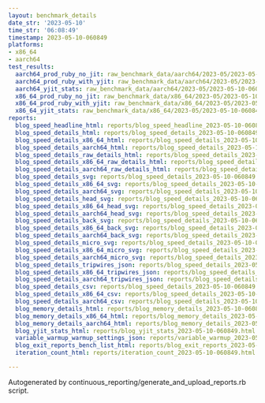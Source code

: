 ```yaml
---
layout: benchmark_details
date_str: '2023-05-10'
time_str: '06:08:49'
timestamp: 2023-05-10-060849
platforms:
- x86_64
- aarch64
test_results:
  aarch64_prod_ruby_no_jit: raw_benchmark_data/aarch64/2023-05/2023-05-10-060849_basic_benchmark_aarch64_prod_ruby_no_jit.json
  aarch64_prod_ruby_with_yjit: raw_benchmark_data/aarch64/2023-05/2023-05-10-060849_basic_benchmark_aarch64_prod_ruby_with_yjit.json
  aarch64_yjit_stats: raw_benchmark_data/aarch64/2023-05/2023-05-10-060849_basic_benchmark_aarch64_yjit_stats.json
  x86_64_prod_ruby_no_jit: raw_benchmark_data/x86_64/2023-05/2023-05-10-060849_basic_benchmark_x86_64_prod_ruby_no_jit.json
  x86_64_prod_ruby_with_yjit: raw_benchmark_data/x86_64/2023-05/2023-05-10-060849_basic_benchmark_x86_64_prod_ruby_with_yjit.json
  x86_64_yjit_stats: raw_benchmark_data/x86_64/2023-05/2023-05-10-060849_basic_benchmark_x86_64_yjit_stats.json
reports:
  blog_speed_headline_html: reports/blog_speed_headline_2023-05-10-060849.html
  blog_speed_details_html: reports/blog_speed_details_2023-05-10-060849.html
  blog_speed_details_x86_64_html: reports/blog_speed_details_2023-05-10-060849.x86_64.html
  blog_speed_details_aarch64_html: reports/blog_speed_details_2023-05-10-060849.aarch64.html
  blog_speed_details_raw_details_html: reports/blog_speed_details_2023-05-10-060849.raw_details.html
  blog_speed_details_x86_64_raw_details_html: reports/blog_speed_details_2023-05-10-060849.x86_64.raw_details.html
  blog_speed_details_aarch64_raw_details_html: reports/blog_speed_details_2023-05-10-060849.aarch64.raw_details.html
  blog_speed_details_svg: reports/blog_speed_details_2023-05-10-060849.svg
  blog_speed_details_x86_64_svg: reports/blog_speed_details_2023-05-10-060849.x86_64.svg
  blog_speed_details_aarch64_svg: reports/blog_speed_details_2023-05-10-060849.aarch64.svg
  blog_speed_details_head_svg: reports/blog_speed_details_2023-05-10-060849.head.svg
  blog_speed_details_x86_64_head_svg: reports/blog_speed_details_2023-05-10-060849.x86_64.head.svg
  blog_speed_details_aarch64_head_svg: reports/blog_speed_details_2023-05-10-060849.aarch64.head.svg
  blog_speed_details_back_svg: reports/blog_speed_details_2023-05-10-060849.back.svg
  blog_speed_details_x86_64_back_svg: reports/blog_speed_details_2023-05-10-060849.x86_64.back.svg
  blog_speed_details_aarch64_back_svg: reports/blog_speed_details_2023-05-10-060849.aarch64.back.svg
  blog_speed_details_micro_svg: reports/blog_speed_details_2023-05-10-060849.micro.svg
  blog_speed_details_x86_64_micro_svg: reports/blog_speed_details_2023-05-10-060849.x86_64.micro.svg
  blog_speed_details_aarch64_micro_svg: reports/blog_speed_details_2023-05-10-060849.aarch64.micro.svg
  blog_speed_details_tripwires_json: reports/blog_speed_details_2023-05-10-060849.tripwires.json
  blog_speed_details_x86_64_tripwires_json: reports/blog_speed_details_2023-05-10-060849.x86_64.tripwires.json
  blog_speed_details_aarch64_tripwires_json: reports/blog_speed_details_2023-05-10-060849.aarch64.tripwires.json
  blog_speed_details_csv: reports/blog_speed_details_2023-05-10-060849.csv
  blog_speed_details_x86_64_csv: reports/blog_speed_details_2023-05-10-060849.x86_64.csv
  blog_speed_details_aarch64_csv: reports/blog_speed_details_2023-05-10-060849.aarch64.csv
  blog_memory_details_html: reports/blog_memory_details_2023-05-10-060849.html
  blog_memory_details_x86_64_html: reports/blog_memory_details_2023-05-10-060849.x86_64.html
  blog_memory_details_aarch64_html: reports/blog_memory_details_2023-05-10-060849.aarch64.html
  blog_yjit_stats_html: reports/blog_yjit_stats_2023-05-10-060849.html
  variable_warmup_warmup_settings_json: reports/variable_warmup_2023-05-10-060849.warmup_settings.json
  blog_exit_reports_bench_list_html: reports/blog_exit_reports_2023-05-10-060849.bench_list.html
  iteration_count_html: reports/iteration_count_2023-05-10-060849.html

---
```

Autogenerated by continuous_reporting/generate_and_upload_reports.rb script.
